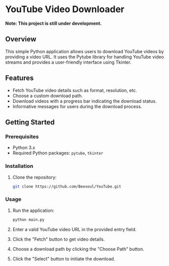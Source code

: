 # YouTube Video Downloader

**Note: This project is still under development.**

## Overview

This simple Python application allows users to download YouTube videos by providing a video URL. It uses the Pytube library for handling YouTube video streams and provides a user-friendly interface using Tkinter.

## Features

- Fetch YouTube video details such as format, resolution, etc.
- Choose a custom download path.
- Download videos with a progress bar indicating the download status.
- Informative messages for users during the download process.

## Getting Started

### Prerequisites

- Python 3.x
- Required Python packages: `pytube`, `tkinter`

### Installation

1. Clone the repository:

   ```bash
   git clone https://github.com/Beexoul/YouTube.git
   ```

### Usage

1. Run the application:

   ```bash
   python main.py
   ```

2. Enter a valid YouTube video URL in the provided entry field.
3. Click the "Fetch" button to get video details.
4. Choose a download path by clicking the "Choose Path" button.
5. Click the "Select" button to initiate the download.


```

